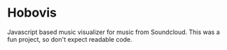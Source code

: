 # Hobovis 
Javascript based music visualizer for music from Soundcloud. This was a fun project, so don't expect readable code.
